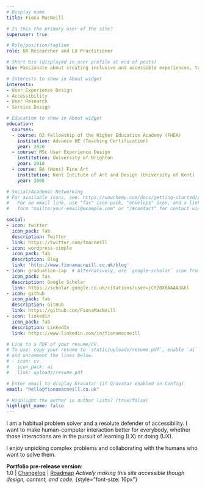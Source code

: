 ```yaml
---
# Display name
title: Fiona MacNeill

# Is this the primary user of the site?
superuser: true

# Role/position/tagline
role: UX Researcher and LX Practitioner

# Short bio (displayed in user profile at end of posts)
bio: Passionate about creating inclusive and accessible experiences, tools, and services for learning and doing.

# Interests to show in About widget
interests:
- User Experience Design
- Accessibility
- User Research
- Service Design

# Education to show in About widget
education:
  courses:
  - course: D2 Fellowship of the Higher Education Academy (FHEA)
    institution: Advance HE (Teaching Certification)
    year: 2020
  - course: MSc User Experience Design
    institution: University of Brighton
    year: 2018
  - course: BA (Hons) Fine Art
    institution: Kent Intitute of Art and Design (University of Kent)
    year: 2005

# Social/Academic Networking
# For available icons, see: https://wowchemy.com/docs/getting-started/page-builder/#icons
#   For an email link, use "fas" icon pack, "envelope" icon, and a link in the
#   form "mailto:your-email@example.com" or "/#contact" for contact widget.

social:
- icon: twitter
  icon_pack: fab
  description: Twitter
  link: https://twitter.com/fmacneill
- icon: wordpress-simple
  icon_pack: fab
  description: Blog
  link: 'http://www.fionamacneill.co.uk/blog'
- icon: graduation-cap  # Alternatively, use `google-scholar` icon from `ai` icon pack
  icon_pack: fas
  description: Google Scholar
  link: https://scholar.google.co.uk/citations?user=jCtZ0X8AAAAJ&hl
- icon: github
  icon_pack: fab
  description: GitHub
  link: https://github.com/FionaMacNeill
- icon: linkedin
  icon_pack: fab
  description: LinkedIn
  link: https://www.linkedin.com/in/fionamacneill

# Link to a PDF of your resume/CV.
# To use: copy your resume to `static/uploads/resume.pdf`, enable `ai` icons in `params.toml`, 
# and uncomment the lines below.
# - icon: cv
#   icon_pack: ai
#   link: uploads/resume.pdf

# Enter email to display Gravatar (if Gravatar enabled in Config)
email: "hello@fionamacneill.co.uk"

# Highlight the author in author lists? (true/false)
highlight_name: false
---
```

I am a <span class="highlighter-pen">habitual problem solver</span> and a resolute defender of <span class="highlighter-pen">accessibility.</span> I want to make human-computer interaction better for everybody, whether those interactions are in the pursuit of learning (LX) or doing (UX).

I enjoy unpicking complex problems and <span class="highlighter-pen">collaborating</span> with the humans who want to solve them.

**Portfolio pre-release version**: </br> 1.0 | [Changelog](https://github.com/FionaMacNeill/portfolio/wiki/Changelog) | [Roadmap](https://github.com/FionaMacNeill/portfolio/wiki/Roadmap)
*Actively making this site accessible though design, content, and code.*
{style="font-size: 16px"}